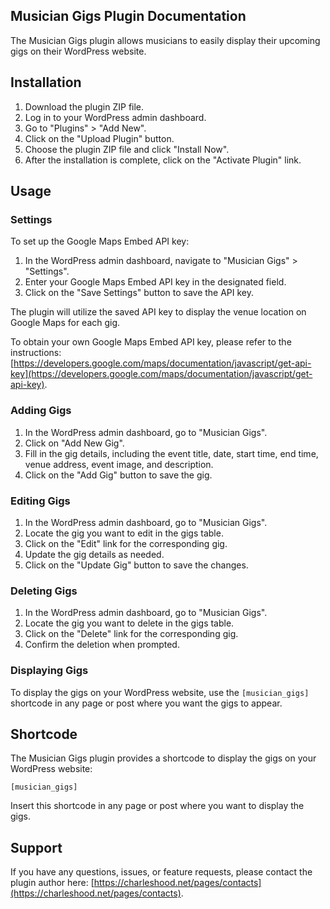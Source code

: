 ## Musician Gigs Plugin Documentation

The Musician Gigs plugin allows musicians to easily display their upcoming gigs on their WordPress website.

## Installation

1. Download the plugin ZIP file.
2. Log in to your WordPress admin dashboard.
3. Go to "Plugins" > "Add New".
4. Click on the "Upload Plugin" button.
5. Choose the plugin ZIP file and click "Install Now".
6. After the installation is complete, click on the "Activate Plugin" link.

## Usage

### Settings

To set up the Google Maps Embed API key:

1. In the WordPress admin dashboard, navigate to "Musician Gigs" > "Settings".
2. Enter your Google Maps Embed API key in the designated field.
3. Click on the "Save Settings" button to save the API key.

The plugin will utilize the saved API key to display the venue location on Google Maps for each gig.

To obtain your own Google Maps Embed API key, please refer to the instructions: [https://developers.google.com/maps/documentation/javascript/get-api-key](https://developers.google.com/maps/documentation/javascript/get-api-key).

### Adding Gigs

1. In the WordPress admin dashboard, go to "Musician Gigs".
2. Click on "Add New Gig".
3. Fill in the gig details, including the event title, date, start time, end time, venue address, event image, and description.
4. Click on the "Add Gig" button to save the gig.

### Editing Gigs

1. In the WordPress admin dashboard, go to "Musician Gigs".
2. Locate the gig you want to edit in the gigs table.
3. Click on the "Edit" link for the corresponding gig.
4. Update the gig details as needed.
5. Click on the "Update Gig" button to save the changes.

### Deleting Gigs

1. In the WordPress admin dashboard, go to "Musician Gigs".
2. Locate the gig you want to delete in the gigs table.
3. Click on the "Delete" link for the corresponding gig.
4. Confirm the deletion when prompted.

### Displaying Gigs

To display the gigs on your WordPress website, use the `[musician_gigs]` shortcode in any page or post where you want the gigs to appear.

## Shortcode

The Musician Gigs plugin provides a shortcode to display the gigs on your WordPress website:

```
[musician_gigs]
```

Insert this shortcode in any page or post where you want to display the gigs.

## Support

If you have any questions, issues, or feature requests, please contact the plugin author here: [https://charleshood.net/pages/contacts](https://charleshood.net/pages/contacts).
